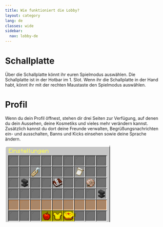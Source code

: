 ```yaml
---
title: Wie funktioniert die Lobby?
layout: category
lang: de
classes: wide
sidebar:
  nav: lobby-de
---
```


# Schallplatte

Über die Schallplatte könnt ihr euren Spielmodus auswählen. Die Schallplatte ist in der Hotbar im 1. Slot. Wenn ihr die
Schallplatte in der Hand habt, könnt ihr mit der rechten Maustaste den Spielmodus auswählen.

# Profil 

Wenn du dein Profil öffnest, stehen dir drei Seiten zur Verfügung, auf denen du dein Aussehen, deine Kosmetiks und vieles mehr verändern kannst. Zusätzlich kannst du dort deine Freunde verwalten, Begrüßungsnachrichten ein- und ausschalten, Banns und Kicks einsehen sowie deine Sprache ändern. 


![](/assets/img/Profile.png) 